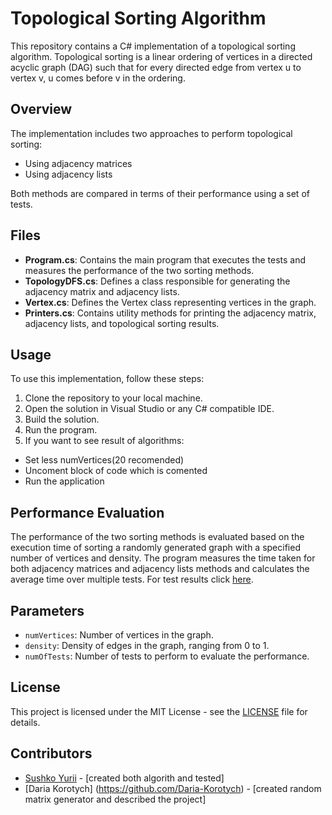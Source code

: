 # Topological Sorting Algorithm

This repository contains a C# implementation of a topological sorting algorithm. Topological sorting is a linear ordering of vertices in a directed acyclic graph (DAG) such that for every directed edge from vertex u to vertex v, u comes before v in the ordering.

## Overview

The implementation includes two approaches to perform topological sorting:
- Using adjacency matrices
- Using adjacency lists

Both methods are compared in terms of their performance using a set of tests.

## Files

- **Program.cs**: Contains the main program that executes the tests and measures the performance of the two sorting methods.
- **TopologyDFS.cs**: Defines a class responsible for generating the adjacency matrix and adjacency lists.
- **Vertex.cs**: Defines the Vertex class representing vertices in the graph.
- **Printers.cs**: Contains utility methods for printing the adjacency matrix, adjacency lists, and topological sorting results.

## Usage

To use this implementation, follow these steps:

1. Clone the repository to your local machine.
2. Open the solution in Visual Studio or any C# compatible IDE.
3. Build the solution.
4. Run the program.
5. If you want to see result of algorithms:
  - Set less numVertices(20 recomended)
  - Uncoment block of code which is comented
  - Run the application

## Performance Evaluation

The performance of the two sorting methods is evaluated based on the execution time of sorting a randomly generated graph with a specified number of vertices and density. The program measures the time taken for both adjacency matrices and adjacency lists methods and calculates the average time over multiple tests. For test results click [here](https://www.notion.so/Discrete-mathematics-project-0ad38f64901e4edc9a3a2ef7bc7aa6c3?pvs=4).

## Parameters

- `numVertices`: Number of vertices in the graph.
- `density`: Density of edges in the graph, ranging from 0 to 1.
- `numOfTests`: Number of tests to perform to evaluate the performance.

## License

This project is licensed under the MIT License - see the [LICENSE](LICENSE) file for details.

## Contributors

- [Sushko Yurii](https://github.com/YuriiSuhko) - [created both algorith and tested]
- [Daria Korotych] (https://github.com/Daria-Korotych) - [created random matrix generator and described the project]
